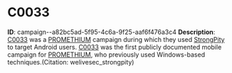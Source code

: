 # C0033

**ID**: campaign--a82bc5ad-5f95-4c6a-9f25-aaf6f476a3c4
**Description**: [C0033](https://attack.mitre.org/campaigns/C0033) was a [PROMETHIUM](https://attack.mitre.org/groups/G0056) campaign during which they used [StrongPity](https://attack.mitre.org/software/S0491) to target Android users. [C0033](https://attack.mitre.org/campaigns/C0033) was the first publicly documented mobile campaign for [PROMETHIUM](https://attack.mitre.org/groups/G0056), who previously used Windows-based techniques.(Citation: welivesec_strongpity)

